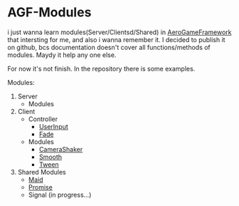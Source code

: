# AGF-Modules
i just wanna learn modules(Server/Clientsd/Shared) in [AeroGameFramework](https://github.com/Sleitnick/AeroGameFramework) that intersting for me, and also i wanna remember it. I decided to publish it on github, bcs documentation doesn't cover all functions/methods of modules. Maydy it help any one else.

For now it's not finish. In the repository there is some examples.

Modules:  
1. Server
    + Modules
2. Client
    + Controller
      + [UserInput](https://github.com/Filimon4/AGF-Modules/blob/main/src/Client/Controllers/UserInputTestController.lua)
      + [Fade](https://github.com/Filimon4/AGF-Modules/blob/main/src/Client/Controllers/FadeTestController.lua)
    + Modules
      + [CameraShaker](https://github.com/Filimon4/AGF-Modules/blob/main/src/Client/Controllers/CameraShakerTestController.lua)
      + [Smooth](https://github.com/Filimon4/AGF-Modules/blob/main/src/Client/Controllers/SmoothTestController.lua)
      + [Tween](https://github.com/Filimon4/AGF-Modules/blob/main/src/Client/Controllers/TweenTestController.lua)
3. Shared Modules
    + [Maid](https://github.com/Filimon4/AGF-Modules/blob/main/src/Server/Services/MaidTestService.lua)
    + [Promise](https://github.com/Filimon4/AGF-Modules/blob/main/src/Server/Services/PromiseTestService.lua) 
    + Signal (in progress...)